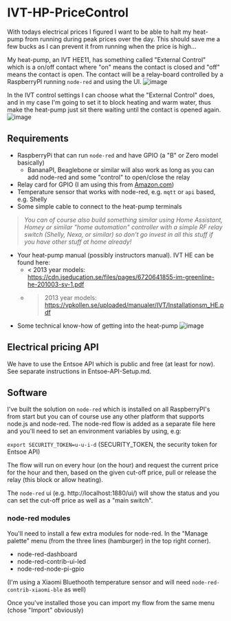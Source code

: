 # IVT-HP-PriceControl

With todays electrical prices I figured I want to be able to halt my heat-pump from running during peak prices over the day. This should save me a few bucks as I can prevent it from running when the price is high...

My heat-pump, an IVT HEE11, has something called "External Control" which is a on/off contact where "on" means the contact is closed and "off" means the contact is open.
The contact will be a relay-board controlled by a RaspberryPI running `node-red` and using the UI.
![image](https://user-images.githubusercontent.com/12028885/187433867-c7672fd9-6aa5-4966-9f24-1f642bbc3695.png)


In the IVT control settings I can choose what the "External Control" does, and in my case I'm going to set it to block heating and warm water, thus make the heat-pump just sit there waiting until the contact is opened again.
![image](https://user-images.githubusercontent.com/12028885/187434016-c21886fc-9069-4c46-9978-3bc267740a55.png)



## Requirements

- RaspberryPi that can run `node-red` and have GPIO (a "B" or Zero model basically)
	-  BananaPI, Beaglebone or similar will also work as long as you can add node-red and some "control" to open/close the relay
- Relay card for GPIO (I am using this from [Amazon.com](https://www.amazon.com/SunFounder-Channel-Shield-Arduino-Raspberry/dp/B00E0NSORY/ref=sr_1_9))
- Temperature sensor that works with node-red, e.g. `mqtt` or `api` based, e.g. Shelly
- Some simple cable to connect to the heat-pump terminals

> *You can of course also build something similar using Home Assistant, Homey or similar "home automation" controller with a simple RF relay switch (Shelly, Nexa, or similar) so don't go invest in all this stuff if you have other stuff at home already!*

- Your heat-pump manual (possibly instructors manual). IVT HE can be found here:
	- < 2013 year models: https://cdn.jseducation.se/files/pages/6720641855-im-greenline-he-201003-sv-1.pdf
	- > 2013 year models: https://vpkollen.se/uploaded/manualer/IVT/Installationsm_HE.pdf
- Some technical know-how of getting into the heat-pump
![image](https://user-images.githubusercontent.com/12028885/187435226-d5ee3a16-1da2-4497-8117-be1acb3a223d.png)


## Electrical pricing API
We have to use the Entsoe API which is public and free (at least for now). See separate instructions in Entsoe-API-Setup.md.

## Software
I've built the solution on `node-red` which is installed on all RaspberryPI's from start but you can of course use any other platform that supports node.js and node-red.
The node-red flow is added as a separate file here and you'll need to set an environment variables by using, e.g:

`export SECURITY_TOKEN=u-u-i-d` (SECURITY_TOKEN, the security token for Entsoe API)

The flow will run on every hour (on the hour) and request the current price for the hour and then, based on the given cut-off price, pull or release the relay (this block or allow heating).

The `node-red` ui (e.g. http://localhost:1880/ui/) will show the status and you can set the cut-off price as well as a "main switch".

### node-red modules
You'll need to install a few extra modules for node-red. In the "Manage palette" menu (from the three lines (hamburger) in the top right corner).

- node-red-dashboard
- node-red-contrib-ui-led
- node-red-node-pi-gpio

(I'm using a Xiaomi Bluethooth temperature sensor and will need `node-red-contrib-xiaomi-ble` as well)

Once you've installed those you can import my flow from the same menu (chose "Import" obviously)


